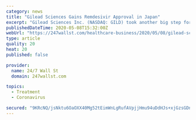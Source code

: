 ```yaml
---
category: news
title: "Gilead Sciences Gains Remdesivir Approval in Japan"
excerpt: "Gilead Sciences Inc. (NASDAQ: GILD) took another big step forward in its treatment for COVID-19 on Friday when a Japanese regulatory body approved that treatment. Specifically, the Japanese Ministry of Health,"
publishedDateTime: 2020-05-08T15:32:00Z
webUrl: "https://247wallst.com/healthcare-business/2020/05/08/gilead-sciences-gains-remdesivir-approval-in-japan/"
type: article
quality: 20
heat: 20
published: false

provider:
  name: 24/7 Wall St
  domain: 247wallst.com

topics:
  - Treatment
  - Coronavirus

secured: "9KRcNQ/jsNktu6OaOXX40Mg52tEimWnLgRufAVpjjHmu94uDdHJs+xjGzsGDnuzuu3rDrRKgsEh37wMn86wmBzA1MVjXtoKUN80Xv4mOtyd7jEsfzGrUej+25j+W9ZOy77pLhhfo8K2sLI7Ldmyum3jSkB2TEhDgODeQ2WJtOiHxe717o/eeUW1RJKTCsGeaDk7fph2ShGMEFONBkG2DQ3BfCJVcMGvRGKap71EbzF4e7dRlaVyPuFLoTbfuPDbZJ9hPOqCABkx7sbjY0fW+pbetdUI2Ls7h1NrYQk5PjWJx3sQHEJvmX5qR/oLhkvJt;Ns2GCS/YOx0lw1AkRsABtg=="
---
```


